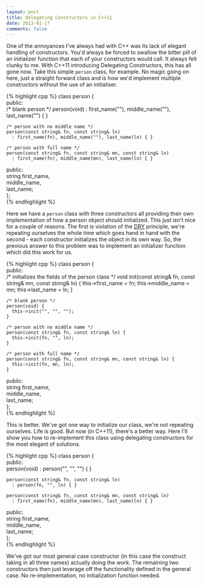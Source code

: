 ```yaml
---
layout: post
title: Delegating Constructors in C++11
date: 2013-01-17
comments: false
---
```


One of the annoyances I've always had with C++ was its lack of elegant handling of constructors. You'd always be forced to swallow the bitter pill of an initializer function that each of your constructors would call. It always felt clunky to me. With C++11 introducing Delegating Constructors, this has all gone now. Take this simple `person` class, for example. No magic going on here, just a straight forward class and is how we'd implement multiple constructors without the use of an initialiser.

{% highlight cpp %}
class person {                                                     
  public:        
    /* blank person */
    person(void) 
      : first_name(""), middle_name(""), last_name("") { }                                                          
                      
    /* person with no middle name */                  
    person(const string& fn, const string& ln) 
      : first_name(fn), middle_name(""), last_name(ln) { }                                                          
    
    /* person with full name */
    person(const string& fn, const string& mn, const string& ln) 
      : first_name(fn), middle_name(mn), last_name(ln) { }                                                          
                                                                   
   public:                                                         
      string first_name,                                           
             middle_name,                                          
             last_name;                                            
};                                                                 
{% endhighlight %} 

Here we have a `person` class with three constructors all providing their own implementation of how a person object should initialized. This just isn't nice for a couple of reasons. The first is violation of the [DRY](http://en.wikipedia.org/wiki/Don't_repeat_yourself) principle, we're repeating ourselves the whole time which goes hand in hand with the second - each constructor initializes the object in its own way. So, the previous answer to this problem was to implement an initializer function which did this work for us.

{% highlight cpp %}
class person {                                                     
  public:     
    /* initializes the fields of the person class */
    void init(const string& fn, const string& mn, const string& ln) {
      this->first_name = fn; this->middle_name = mn; this->last_name = ln;
    }

    /* blank person */
    person(void) { 
      this->init("", "", "");
    }                                                          
                      
    /* person with no middle name */                  
    person(const string& fn, const string& ln) { 
      this->init(fn, "", ln);
    }                                                          
    
    /* person with full name */
    person(const string& fn, const string& mn, const string& ln) { 
      this->init(fn, mn, ln);
    }                                                          
                                                                   
   public:                                                         
      string first_name,                                           
             middle_name,                                          
             last_name;                                            
};                                                                 
{% endhighlight %}

This is better. We've got one way to initialize our class, we're not repeating ourselves. Life is good. But now (in C++11), there's a better way. Here I'll show you how to re-implement this class using delegating constructors for the most elegant of solutions.

{% highlight cpp %}
class person {                                                    
  public:                                                        
    person(void) 
      : person("", "", "") { }                                 
                                                                  
    person(const string& fn, const string& ln) 
      : person(fn, "", ln) { }                                 
                                                                  
    person(const string& fn, const string& mn, const string& ln)
      : first_name(fn), middle_name(mn), last_name(ln) { }     
                                                                  
  public:                                                        
    string first_name,                                          
           middle_name,                                         
           last_name;                                           
};                                                                
{% endhighlight %}

We've got our most general case constructor (in this case the construct taking in all three names) actually doing the work. The remaining two constructors then just leverage off the functionality defined in the general case. No re-implementation, no initialization function needed.